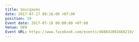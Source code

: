 ```yaml
---
title: Sourgasms
date: 2017-07-17 08:16:00 +07:00
position: 19
Event date: 2017-07-18 00:00:00 +07:00
Venue: DEN
Event URL: https://www.facebook.com/events/468842083468219/
---
```


